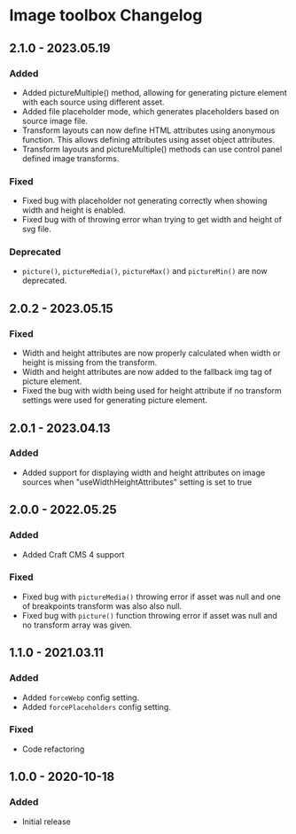# Image toolbox Changelog

## 2.1.0 - 2023.05.19
### Added
* Added pictureMultiple() method, allowing for generating picture element with each source using different asset.
* Added file placeholder mode, which generates placeholders based on source image file.
* Transform layouts can now define HTML attributes using anonymous function. This allows defining attributes using asset object attributes.
* Transform layouts and pictureMultiple() methods can use control panel defined image transforms.

### Fixed
* Fixed bug with placeholder not generating correctly when showing width and height is enabled.
* Fixed bug with of throwing error whan trying to get width and height of svg file.

### Deprecated
* `picture()`, `pictureMedia()`, `pictureMax()` and `pictureMin()` are now deprecated.

## 2.0.2 - 2023.05.15
### Fixed
* Width and height attributes are now properly calculated when width or height is missing from the transform.
* Width and height attributes are now added to the fallback img tag of picture element.
* Fixed the bug with width being used for height attribute if no transform settings were used for generating picture element.

## 2.0.1 - 2023.04.13
### Added
* Added support for displaying width and height attributes on image sources when "useWidthHeightAttributes" setting is set to true

## 2.0.0 - 2022.05.25
### Added
* Added Craft CMS 4 support

### Fixed
* Fixed bug with `pictureMedia()` throwing error if asset was null and one of breakpoints transform was also also null.
* Fixed bug with `picture()` function throwing error if asset was null and no transform array was given.

## 1.1.0 - 2021.03.11
### Added
* Added `forceWebp` config setting.
* Added `forcePlaceholders` config setting.

### Fixed
* Code refactoring

## 1.0.0 - 2020-10-18
### Added
- Initial release
